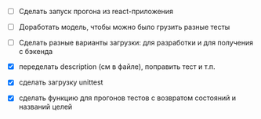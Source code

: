  * [ ] Сделать запуск прогона из react-приложения
 * [ ] Доработать модель, чтобы можно было грузить разные тесты
 * [ ] Сделать разные варианты загрузки: для разработки и для получения с бэкенда

 * [x] переделать description (см в файле), поправить тест и т.п.
 * [x] сделать загрузку unittest
 * [x] сделать функцию для прогонов тестов с возвратом состояний и названий целей
